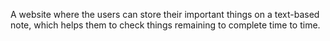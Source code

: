A website where the users can store their important things on a text-based note, which helps them to check things remaining to complete time to time. 

